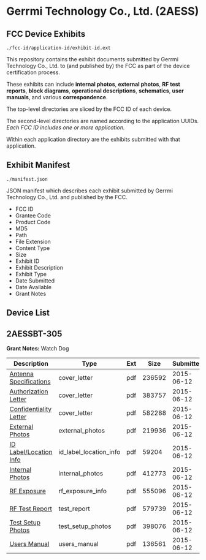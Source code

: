 # Gerrmi Technology Co., Ltd. (2AESS)
## FCC Device Exhibits

```
./fcc-id/application-id/exhibit-id.ext
```

This repository contains the exhibit documents submitted by Gerrmi Technology Co., Ltd. to (and published by) the FCC as part of the device certification process.

These exhibits can include **internal photos**, **external photos**, **RF test reports**, **block diagrams**, **operational descriptions**, **schematics**, **user manuals**, and various **correspondence**.

The top-level directories are sliced by the FCC ID of each device.

The second-level directories are named according to the application UUIDs. *Each FCC ID includes one or more application.*

Within each application directory are the exhibits submitted with that application. 

## Exhibit Manifest

```
./manifest.json
```

JSON manifest which describes each exhibit submitted by Gerrmi Technology Co., Ltd. and published by the FCC.

- FCC ID
- Grantee Code
- Product Code
- MD5
- Path
- File Extension
- Content Type
- Size
- Exhibit ID
- Exhibit Description
- Exhibit Type
- Date Submitted
- Date Available
- Grant Notes

## Device List
## 2AESSBT-305
**Grant Notes:** Watch Dog

| Description | Type | Ext | Size | Submitted | Available |
| ----------- | ---- | --- | ---- | --------- | --------- |
| [Antenna Specifications](2AESSBT-305/65ffea05e3200fcbf8c9346c0829b76f/2646025.pdf) | cover_letter | pdf | 236592 | 2015-06-12 | 2015-06-15 |
| [Authorization Letter](2AESSBT-305/65ffea05e3200fcbf8c9346c0829b76f/2646032.pdf) | cover_letter | pdf | 383757 | 2015-06-12 | 2015-06-15 |
| [Confidentiality Letter](2AESSBT-305/65ffea05e3200fcbf8c9346c0829b76f/2646033.pdf) | cover_letter | pdf | 582288 | 2015-06-12 | 2015-06-15 |
| [External Photos](2AESSBT-305/65ffea05e3200fcbf8c9346c0829b76f/2646029.pdf) | external_photos | pdf | 219936 | 2015-06-12 | 2015-06-15 |
| [ID Label/Location Info](2AESSBT-305/65ffea05e3200fcbf8c9346c0829b76f/2646027.pdf) | id_label_location_info | pdf | 59204 | 2015-06-12 | 2015-06-15 |
| [Internal Photos](2AESSBT-305/65ffea05e3200fcbf8c9346c0829b76f/2646028.pdf) | internal_photos | pdf | 412773 | 2015-06-12 | 2015-06-15 |
| [RF Exposure](2AESSBT-305/65ffea05e3200fcbf8c9346c0829b76f/2646034.pdf) | rf_exposure_info | pdf | 555096 | 2015-06-12 | 2015-06-15 |
| [RF Test Report](2AESSBT-305/65ffea05e3200fcbf8c9346c0829b76f/2646035.pdf) | test_report | pdf | 579739 | 2015-06-12 | 2015-06-15 |
| [Test Setup Photos](2AESSBT-305/65ffea05e3200fcbf8c9346c0829b76f/2646030.pdf) | test_setup_photos | pdf | 398076 | 2015-06-12 | 2015-06-15 |
| [Users Manual](2AESSBT-305/65ffea05e3200fcbf8c9346c0829b76f/2646031.pdf) | users_manual | pdf | 136561 | 2015-06-12 | 2015-06-15 |
